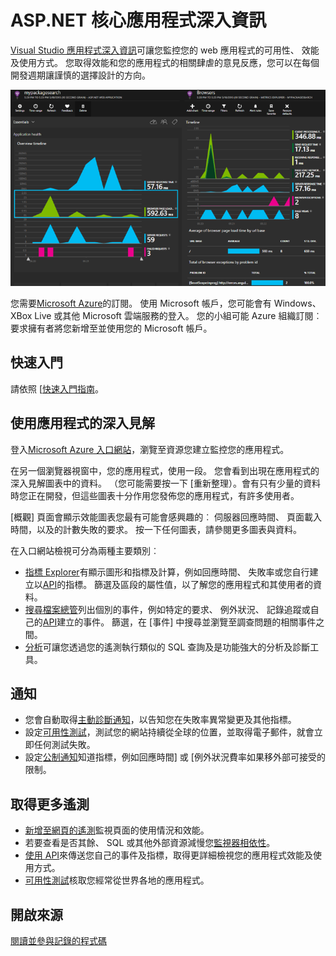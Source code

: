 <properties 
    pageTitle="ASP.NET 核心應用程式深入資訊" 
    description="監控 web 應用程式的可用性、 效能及使用方式。" 
    services="application-insights" 
    documentationCenter=".net"
    authors="alancameronwills" 
    manager="douge"/>

<tags 
    ms.service="application-insights" 
    ms.workload="tbd" 
    ms.tgt_pltfrm="ibiza" 
    ms.devlang="na" 
    ms.topic="article" 
    ms.date="08/30/2016" 
    ms.author="awills"/>

# <a name="application-insights-for-aspnet-core"></a>ASP.NET 核心應用程式深入資訊

[Visual Studio 應用程式深入資訊](app-insights-overview.md)可讓您監控您的 web 應用程式的可用性、 效能及使用方式。 您取得效能和您的應用程式的相關肆虐的意見反應，您可以在每個開發週期讓謹慎的選擇設計的方向。

![範例](./media/app-insights-asp-net-core/sample.png)

您需要[Microsoft Azure](http://azure.com)的訂閱。 使用 Microsoft 帳戶，您可能會有 Windows、 XBox Live 或其他 Microsoft 雲端服務的登入。 您的小組可能 Azure 組織訂閱︰ 要求擁有者將您新增至並使用您的 Microsoft 帳戶。


## <a name="getting-started"></a>快速入門

請依照 [[快速入門指南](https://github.com/Microsoft/ApplicationInsights-aspnetcore/wiki/Getting-Started)。

## <a name="using-application-insights"></a>使用應用程式的深入見解

登入[Microsoft Azure 入口網站](https://portal.azure.com)，瀏覽至資源您建立監控您的應用程式。

在另一個瀏覽器視窗中，您的應用程式，使用一段。 您會看到出現在應用程式的深入見解圖表中的資料。 （您可能需要按一下 [重新整理）。會有只有少量的資料時您正在開發，但這些圖表十分作用您發佈您的應用程式，有許多使用者。 

[概觀] 頁面會顯示效能圖表您最有可能會感興趣的︰ 伺服器回應時間、 頁面載入時間，以及的計數失敗的要求。 按一下任何圖表，請參閱更多圖表與資料。

在入口網站檢視可分為兩種主要類別︰

* [指標 Explorer](app-insights-metrics-explorer.md)有顯示圖形和指標及計算，例如回應時間、 失敗率或您自行建立以[API](app-insights-api-custom-events-metrics.md)的指標。 篩選及區段的屬性值，以了解您的應用程式和其使用者的資料。
* [搜尋檔案總管](app-insights-diagnostic-search.md)列出個別的事件，例如特定的要求、 例外狀況、 記錄追蹤或自己的[API](app-insights-api-custom-events-metrics.md)建立的事件。 篩選，在 [事件] 中搜尋並瀏覽至調查問題的相關事件之間。
* [分析](app-insights-analytics.md)可讓您透過您的遙測執行類似的 SQL 查詢及是功能強大的分析及診斷工具。

## <a name="alerts"></a>通知

* 您會自動取得[主動診斷通知](app-insights-proactive-diagnostics.md)，以告知您在失敗率異常變更及其他指標。
* 設定[可用性測試](app-insights-monitor-web-app-availability.md)，測試您的網站持續從全球的位置，並取得電子郵件，就會立即任何測試失敗。
* 設定[公制通知](app-insights-monitor-web-app-availability.md)知道指標，例如回應時間] 或 [例外狀況費率如果移外部可接受的限制。

## <a name="get-more-telemetry"></a>取得更多遙測

* [新增至網頁的遙測](app-insights-javascript.md)監視頁面的使用情況和效能。
* 若要查看是否其餘、 SQL 或其他外部資源減慢您[監視器相依性](app-insights-dependencies.md)。
* [使用 API](app-insights-api-custom-events-metrics.md)來傳送您自己的事件及指標，取得更詳細檢視您的應用程式效能及使用方式。
* [可用性測試](app-insights-monitor-web-app-availability.md)核取您經常從世界各地的應用程式。 


## <a name="open-source"></a>開啟來源

[閱讀並參與記錄的程式碼](https://github.com/Microsoft/ApplicationInsights-aspnetcore#recent-updates)


